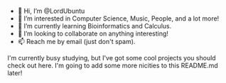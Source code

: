 - 👋 Hi, I’m @LordUbuntu
- 👀 I’m interested in Computer Science, Music, People, and a lot more!
- 🌱 I’m currently learning Bioinformatics and Calculus.
- 💞️ I’m looking to collaborate on anything interesting!
- 📫 Reach me by email (just don't spam).

I'm currently busy studying, but I've got some cool projects you should check out here. I'm going to add some more nicities to this README.md later!


<!---
LordUbuntu/LordUbuntu is a ✨ special ✨ repository because its `README.md` (this file) appears on your GitHub profile.
You can click the Preview link to take a look at your changes.
--->
